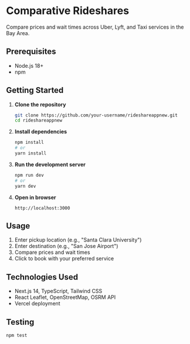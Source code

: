 # Comparative Rideshares

Compare prices and wait times across Uber, Lyft, and Taxi services in the Bay Area.

## Prerequisites
- Node.js 18+ 
- npm

## Getting Started

1. **Clone the repository**
   ```bash
   git clone https://github.com/your-username/rideshareappnew.git
   cd rideshareappnew
   ```

2. **Install dependencies**
   ```bash
   npm install
   # or
   yarn install
   ```

3. **Run the development server**
   ```bash
   npm run dev
   # or
   yarn dev
   ```

4. **Open in browser**
   ```
   http://localhost:3000
   ```

## Usage
1. Enter pickup location (e.g., "Santa Clara University")
2. Enter destination (e.g., "San Jose Airport") 
3. Compare prices and wait times
4. Click to book with your preferred service

## Technologies Used
- Next.js 14, TypeScript, Tailwind CSS
- React Leaflet, OpenStreetMap, OSRM API
- Vercel deployment

## Testing
```bash
npm test
```
```